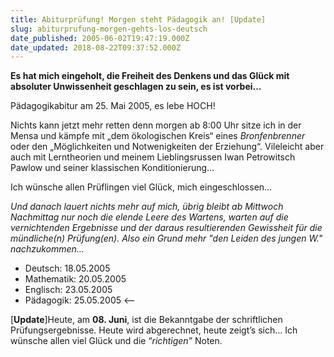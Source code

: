 ```yaml
---
title: Abiturprüfung! Morgen steht Pädagogik an! [Update]
slug: abiturprufung-morgen-gehts-los-deutsch
date_published: 2005-06-02T19:47:19.000Z
date_updated: 2018-08-22T09:37:52.000Z
---
```


**Es hat mich eingeholt, die Freiheit des Denkens und das Glück mit absoluter Unwissenheit geschlagen zu sein, es ist vorbei…**

Pädagogikabitur am 25. Mai 2005, es lebe HOCH!

Nichts kann jetzt mehr retten denn morgen ab 8:00 Uhr sitze ich in der Mensa und kämpfe mit „dem ökologischen Kreis“ eines *Bronfenbrenner* oder den „Möglichkeiten und Notwenigkeiten der Erziehung“. Vileleicht aber auch mit Lerntheorien und meinem Lieblingsrussen Iwan Petrowitsch Pawlow und seiner klassischen Konditionierung…

Ich wünsche allen Prüflingen viel Glück, mich eingeschlossen…

<ironie> *Und  danach lauert nichts mehr auf mich, übrig bleibt ab Mittwoch Nachmittag nur noch die elende Leere des Wartens, warten auf die vernichtenden Ergebnisse und der daraus resultierenden Gewissheit für die mündliche(n) Prüfung(en). Also ein Grund mehr "den Leiden des jungen W." nachzukommen…* </ironie>

- Deutsch: 18.05.2005
- Mathematik: 20.05.2005
- Englisch: 23.05.2005
- Pädagogik: 25.05.2005 <——

[**Update**]Heute, am **08. Juni**, ist die Bekanntgabe der schriftlichen Prüfungsergebnisse. Heute wird abgerechnet, heute zeigt’s sich… Ich wünsche allen viel Glück und die “*richtigen”* Noten.

